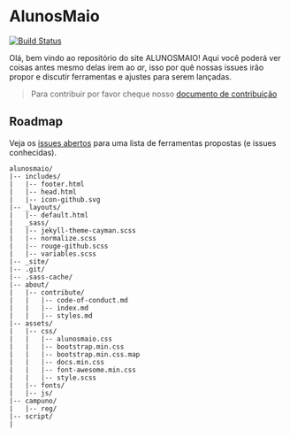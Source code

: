 # AlunosMaio 
[![Build Status](https://travis-ci.org/raincorn/alunosmaio.svg?branch=master)](https://travis-ci.org/raincorn/alunosmaio)

Olá, bem vindo ao repositório do site ALUNOSMAIO! Aqui você  poderá ver coisas antes mesmo delas irem ao *ar*, isso por quê nossas issues irão propor e discutir ferramentas e ajustes para serem lançadas.

> Para contribuir por favor cheque nosso [documento de contribuição](/about/contribute/index.md)
## Roadmap

Veja os [issues abertos](https://github.com/raincorn/alunosmaio/issues) para uma lista de ferramentas propostas (e issues conhecidas).

```
alunosmaio/
|-- includes/
|   |-- footer.html
|   |-- head.html
|   |-- icon-github.svg
|-- _layouts/
|   |-- default.html
|   _sass/
|   |-- jekyll-theme-cayman.scss
|   |-- normalize.scss
|   |-- rouge-github.scss
|   |-- variables.scss
|-- _site/
|-- .git/
|-- .sass-cache/
|-- about/
|   |-- contribute/
|   |   |-- code-of-conduct.md
|   |   |-- index.md
|   |   |-- styles.md
|-- assets/
|   |-- css/
|   |   |-- alunosmaio.css
|   |   |-- bootstrap.min.css
|   |   |-- bootstrap.min.css.map
|   |   |-- docs.min.css
|   |   |-- font-awesome.min.css
|   |   |-- style.scss
|   |-- fonts/
|   |-- js/
|-- campuno/
|   |-- reg/
|-- script/
|

```

